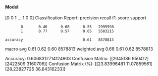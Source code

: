 #### Model
[0 0 1 ... 1 0 0]
Classification Report:
              precision    recall  f1-score   support

           0       0.46      0.68      0.55   2995598
           1       0.77      0.57      0.65   5583215

    accuracy                           0.61   8578813
   macro avg       0.61      0.62      0.60   8578813
weighted avg       0.66      0.61      0.62   8578813

Accuracy: 0.6068312714124903
Confusion Matrix:
[[2045186  950412]
 [2422509 3160706]]
Confusion Matrix (%):
[[23.83996481 11.07859561]
 [28.23827725 36.84316233]]
